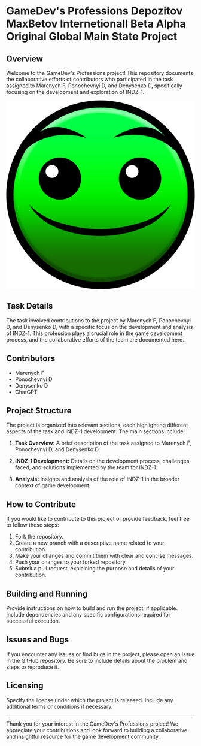 # GameDev's Professions Depozitov MaxBetov Internetionall Beta Alpha Original Global Main State Project 

## Overview

Welcome to the GameDev's Professions project! This repository documents the collaborative efforts of contributors who participated in the task assigned to Marenych F, Ponochevnyi D, and Denysenko D, specifically focusing on the development and exploration of INDZ-1.

![](images/pngwing.com_3.png)

## Task Details

The task involved contributions to the project by Marenych F, Ponochevnyi D, and Denysenko D, with a specific focus on the development and analysis of INDZ-1. This profession plays a crucial role in the game development process, and the collaborative efforts of the team are documented here.

## Contributors

- Marenych F
- Ponochevnyi D
- Denysenko D
- ChatGPT

## Project Structure

The project is organized into relevant sections, each highlighting different aspects of the task and INDZ-1 development. The main sections include:

1. **Task Overview:** A brief description of the task assigned to Marenych F, Ponochevnyi D, and Denysenko D.

2. **INDZ-1 Development:** Details on the development process, challenges faced, and solutions implemented by the team for INDZ-1.

3. **Analysis:** Insights and analysis of the role of INDZ-1 in the broader context of game development.

## How to Contribute

If you would like to contribute to this project or provide feedback, feel free to follow these steps:

1. Fork the repository.
2. Create a new branch with a descriptive name related to your contribution.
3. Make your changes and commit them with clear and concise messages.
4. Push your changes to your forked repository.
5. Submit a pull request, explaining the purpose and details of your contribution.

## Building and Running

Provide instructions on how to build and run the project, if applicable. Include dependencies and any specific configurations required for successful execution.

## Issues and Bugs

If you encounter any issues or find bugs in the project, please open an issue in the GitHub repository. Be sure to include details about the problem and steps to reproduce it.

## Licensing

Specify the license under which the project is released. Include any additional terms or conditions if necessary.

---

Thank you for your interest in the GameDev's Professions project! We appreciate your contributions and look forward to building a collaborative and insightful resource for the game development community.
